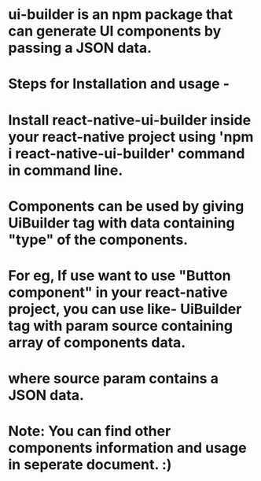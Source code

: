 # ui-builder is an npm package that can generate UI components by passing a JSON data.
# Steps for Installation and usage -
# Install react-native-ui-builder inside your react-native project using 'npm i react-native-ui-builder' command in command line.
# Components can be used by giving UiBuilder tag with data containing "type" of the components.
# For eg, If use want to use "Button component" in your react-native project, you can use like- UiBuilder tag with param source containing array of components data.
# where source param contains a JSON data.



# Note: You can find other components information and usage in seperate document. :)
